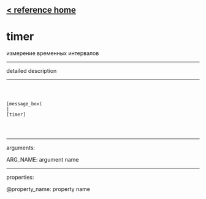 [< reference home](ceammc_lib.html)
---

# timer


измерение временных интервалов

---

detailed description
<br>


---


```



[message_box(                                 
|
[timer]


            
```

---
arguments:

ARG_NAME: argument name<br>

---
properties:

@property_name: property name<br>

